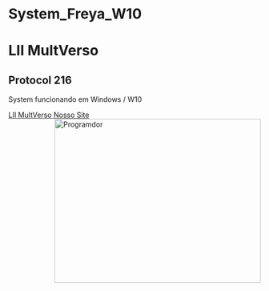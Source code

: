 # System_Freya_W10

<h1>LII MultVerso</h1>

<h2>Protocol 216</h2>

System funcionando em Windows / W10

<a href="https://l2multverso.com.br/" alt="Nosso Site"  target="_blank" > LII MultVerso Nosso Site </a>
<img align="right" alt="Programdor" height="327" width="412" src="https://github.com/terrygomes/System-Freya-w10/blob/Projeto-Emprego/freya.gif">
